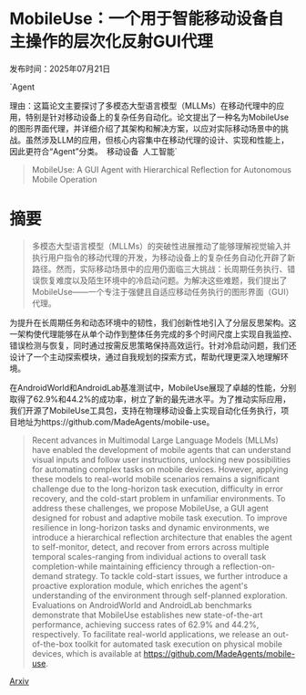 # MobileUse：一个用于智能移动设备自主操作的层次化反射GUI代理

发布时间：2025年07月21日

`Agent

理由：这篇论文主要探讨了多模态大型语言模型（MLLMs）在移动代理中的应用，特别是针对移动设备上的复杂任务自动化。论文提出了一种名为MobileUse的图形界面代理，并详细介绍了其架构和解决方案，以应对实际移动场景中的挑战。虽然涉及LLM的应用，但核心内容集中在移动代理的设计、实现和性能上，因此更符合“Agent”分类。` `移动设备` `人工智能`

> MobileUse: A GUI Agent with Hierarchical Reflection for Autonomous Mobile Operation

# 摘要

> 多模态大型语言模型（MLLMs）的突破性进展推动了能够理解视觉输入并执行用户指令的移动代理的开发，为移动设备上的复杂任务自动化开辟了新路径。然而，实际移动场景中的应用仍面临三大挑战：长周期任务执行、错误恢复难度以及陌生环境中的冷启动问题。为解决这些难题，我们提出了MobileUse——一个专注于强健且自适应移动任务执行的图形界面（GUI）代理。

为提升在长周期任务和动态环境中的韧性，我们创新性地引入了分层反思架构。这一架构使代理能够在从单个动作到整体任务完成的多个时间尺度上实现自我监控、错误检测与恢复，同时通过按需反思策略保持高效运行。针对冷启动问题，我们还设计了一个主动探索模块，通过自我规划的探索方式，帮助代理更深入地理解环境。

在AndroidWorld和AndroidLab基准测试中，MobileUse展现了卓越的性能，分别取得了62.9%和44.2%的成功率，树立了新的最先进水平。为了推动实际应用，我们开源了MobileUse工具包，支持在物理移动设备上实现自动化任务执行，项目地址为https://github.com/MadeAgents/mobile-use。


> Recent advances in Multimodal Large Language Models (MLLMs) have enabled the development of mobile agents that can understand visual inputs and follow user instructions, unlocking new possibilities for automating complex tasks on mobile devices. However, applying these models to real-world mobile scenarios remains a significant challenge due to the long-horizon task execution, difficulty in error recovery, and the cold-start problem in unfamiliar environments. To address these challenges, we propose MobileUse, a GUI agent designed for robust and adaptive mobile task execution. To improve resilience in long-horizon tasks and dynamic environments, we introduce a hierarchical reflection architecture that enables the agent to self-monitor, detect, and recover from errors across multiple temporal scales-ranging from individual actions to overall task completion-while maintaining efficiency through a reflection-on-demand strategy. To tackle cold-start issues, we further introduce a proactive exploration module, which enriches the agent's understanding of the environment through self-planned exploration. Evaluations on AndroidWorld and AndroidLab benchmarks demonstrate that MobileUse establishes new state-of-the-art performance, achieving success rates of 62.9% and 44.2%, respectively. To facilitate real-world applications, we release an out-of-the-box toolkit for automated task execution on physical mobile devices, which is available at https://github.com/MadeAgents/mobile-use.

[Arxiv](https://arxiv.org/abs/2507.16853)